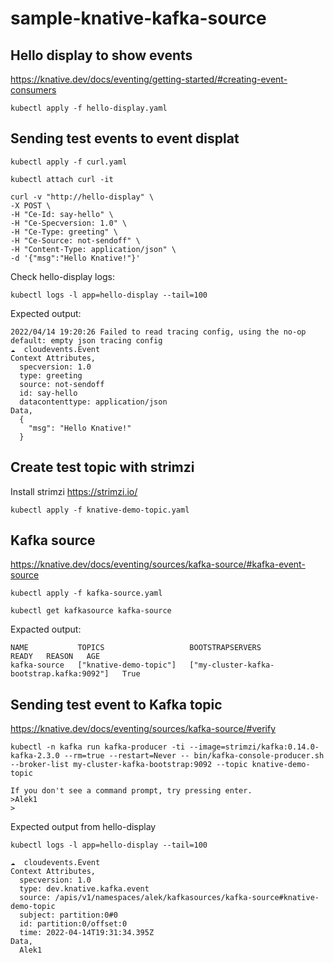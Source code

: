 # sample-knative-kafka-source

## Hello display to show events

https://knative.dev/docs/eventing/getting-started/#creating-event-consumers

```
kubectl apply -f hello-display.yaml
```


## Sending test events to event displat

```
kubectl apply -f curl.yaml
```


```
kubectl attach curl -it
```


```
curl -v "http://hello-display" \
-X POST \
-H "Ce-Id: say-hello" \
-H "Ce-Specversion: 1.0" \
-H "Ce-Type: greeting" \
-H "Ce-Source: not-sendoff" \
-H "Content-Type: application/json" \
-d '{"msg":"Hello Knative!"}'
```

Check hello-display logs:

```
kubectl logs -l app=hello-display --tail=100
```

Expected output:

```
2022/04/14 19:20:26 Failed to read tracing config, using the no-op default: empty json tracing config
☁️  cloudevents.Event
Context Attributes,
  specversion: 1.0
  type: greeting
  source: not-sendoff
  id: say-hello
  datacontenttype: application/json
Data,
  {
    "msg": "Hello Knative!"
  }
  ```

## Create test topic with strimzi

Install strimzi https://strimzi.io/


```
kubectl apply -f knative-demo-topic.yaml
```

## Kafka source

https://knative.dev/docs/eventing/sources/kafka-source/#kafka-event-source

```
kubectl apply -f kafka-source.yaml
```


```
kubectl get kafkasource kafka-source
```

Expacted output:

```
NAME           TOPICS                   BOOTSTRAPSERVERS                            READY   REASON   AGE
kafka-source   ["knative-demo-topic"]   ["my-cluster-kafka-bootstrap.kafka:9092"]   True
```



## Sending test event to Kafka topic

https://knative.dev/docs/eventing/sources/kafka-source/#verify

```
kubectl -n kafka run kafka-producer -ti --image=strimzi/kafka:0.14.0-kafka-2.3.0 --rm=true --restart=Never -- bin/kafka-console-producer.sh --broker-list my-cluster-kafka-bootstrap:9092 --topic knative-demo-topic
```

```
If you don't see a command prompt, try pressing enter.
>Alek1
>
```

Expected output from hello-display

```
kubectl logs -l app=hello-display --tail=100
```


```
☁️  cloudevents.Event
Context Attributes,
  specversion: 1.0
  type: dev.knative.kafka.event
  source: /apis/v1/namespaces/alek/kafkasources/kafka-source#knative-demo-topic
  subject: partition:0#0
  id: partition:0/offset:0
  time: 2022-04-14T19:31:34.395Z
Data,
  Alek1
  ```